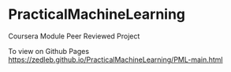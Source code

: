 # PracticalMachineLearning
Coursera Module Peer Reviewed Project

To view on Github Pages
https://zedleb.github.io/PracticalMachineLearning/PML-main.html
